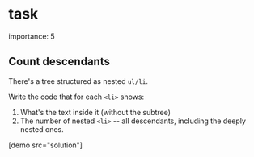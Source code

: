 # task

importance: 5

## Count descendants

There's a tree structured as nested `ul/li`.

Write the code that for each `<li>` shows:

1. What's the text inside it \(without the subtree\)
2. The number of nested `<li>` -- all descendants, including the deeply nested ones.

\[demo src="solution"\]


